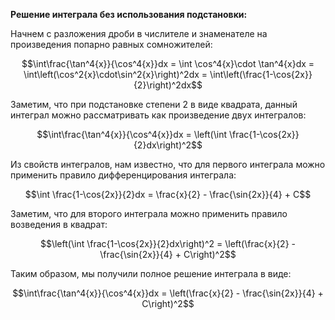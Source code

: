 

**Решение интеграла без использования подстановки:**

Начнем с разложения дроби в числителе и знаменателе на произведения попарно равных сомножителей:

$$\int\frac{\tan^4{x}}{\cos^4{x}}dx = \int \cos^4{x}\cdot \tan^4{x}dx = \int\left(\cos^2{x}\cdot\sin^2{x}\right)^2dx = \int\left(\frac{1-\cos{2x}}{2}\right)^2dx$$

Заметим, что при подстановке степени $2$ в виде квадрата, данный интеграл можно рассматривать как произведение двух интегралов:

$$\int\frac{\tan^4{x}}{\cos^4{x}}dx = \left(\int \frac{1-\cos{2x}}{2}dx\right)^2$$

Из свойств интегралов, нам известно, что для первого интеграла можно применить правило дифференцирования интеграла:

$$\int \frac{1-\cos{2x}}{2}dx = \frac{x}{2} - \frac{\sin{2x}}{4} + C$$

Заметим, что для второго интеграла можно применить правило возведения в квадрат:

$$\left(\int \frac{1-\cos{2x}}{2}dx\right)^2 = \left(\frac{x}{2} - \frac{\sin{2x}}{4} + C\right)^2$$

Таким образом, мы получили полное решение интеграла в виде:

$$\int\frac{\tan^4{x}}{\cos^4{x}}dx = \left(\frac{x}{2} - \frac{\sin{2x}}{4} + C\right)^2$$